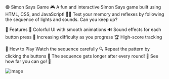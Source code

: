 🟢 Simon Says Game 🎮
A fun and interactive Simon Says game built using HTML, CSS, and JavaScript! 🧠✨ Test your memory and reflexes by following the sequence of lights and sounds. Can you keep up?

🚀 Features
🎨 Colorful UI with smooth animations
🔊 Sound effects for each button press
🔢 Increasing difficulty as you progress
🏆 High-score tracking

📌 How to Play
Watch the sequence carefully 🔍
Repeat the pattern by clicking the buttons 🎯
The sequence gets longer after every round! 🔄
See how far you can go! 🚀

![image](https://github.com/user-attachments/assets/14586571-e255-4992-934d-55c1abc06b64)
